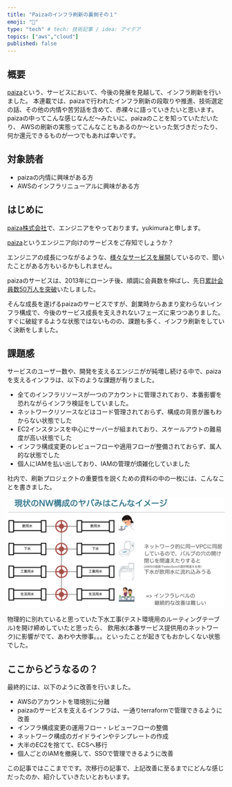 ```yaml
---
title: "Paizaのインフラ刷新の裏側その１"
emoji: "👏"
type: "tech" # tech: 技術記事 / idea: アイデア
topics: ["aws","cloud"]
published: false
---
```


## 概要

[paiza](https://paiza.jp)という、サービスにおいて、今後の発展を見越して、インフラ刷新を行いました。
本連載では、paizaで行われたインフラ刷新の段取りや推進、技術選定の話、その他の内情や苦労話を含めて、赤裸々に語っていきたいと思います。
paizaの中ってこんな感じなんだ〜みたいに、paizaのことを知っていただいたり、
AWSの刷新の実態ってこんなこともあるのか〜といった気づきだったり、何か還元できるものが一つでもあれば幸いです。

## 対象読者

- paizaの内情に興味がある方
- AWSのインフラリニューアルに興味がある方

## はじめに

[paiza株式会社](https://www.paiza.co.jp/)で、エンジニアをやっております。yukimuraと申します。

[paiza](https://paiza.jp)というエンジニア向けのサービスをご存知でしょうか？

エンジニアの成長につながるような、[様々なサービスを展開](https://www.paiza.co.jp/service/)しているので、聞いたことがある方もいるかもしれません。

paizaのサービスは、2013年にローンチ後、順調に会員数を伸ばし、先日[累計会員数50万人を突破](https://paiza.jp/pages/users/half-million/)いたしました。

そんな成長を遂げるpaizaのサービスですが、創業時からあまり変わらないインフラ構成で、今後のサービス成長を支えきれないフェーズに来つつありました。
すぐに破綻するような状態ではないものの、課題も多く、インフラ刷新をしていく決断をしました。

## 課題感

サービスのユーザー数や、開発を支えるエンジニがが純増し続ける中で、paizaを支えるインフラは、以下のような課題が有りました。

- 全てのインフラリソースが一つのアカウントに管理されており、本番影響を恐れながらインフラ検証をしていました。
- ネットワークリソースなどはコード管理されておらず、構成の背景が誰もわからない状態でした
- EC2インスタンスを中心にサーバーが組まれており、スケールアウトの難易度が高い状態でした
- インフラ構成変更のレビューフローや適用フローが整備されておらず、属人的な状態でした
- 個人にIAMを払い出しており、IAMの管理が煩雑化していました

社内で、刷新プロジェクトの重要性を説くための資料の中の一枚には、こんなことを書きました。

![NW構成のやばみ](/images/yukimura_infra_renewal_1/Image_2023-02-28_22-57-09.png)

物理的に別れていると思っていた下水工事(テスト環境用のルーティングテーブル)を開け締めしていたと思ったら、
飲用水(本番サービス提供用のネットワーク)に影響がでて、あわや大惨事。。。といったことが起きてもおかしくない状態でした。

## ここからどうなるの？

最終的には、以下のように改善を行いました。

- AWSのアカウントを環境別に分離
- paizaのサービスを支えるインフラは、一通りterraformで管理できるように改善
- インフラ構成変更の運用フロー・レビューフローの整備
- ネットワーク構成のガイドラインやテンプレートの作成
- 大半のEC2を捨てて、ECSへ移行
- 個人ごとのIAMを撤廃して、SSOで管理できるように改善

この記事ではここまでです。次移行の記事で、上記改善に至るまでにどんな感じだったのか、紹介していきたいとおもいます。
